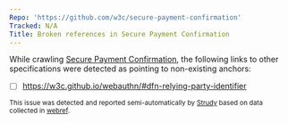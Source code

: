 ```yaml
---
Repo: 'https://github.com/w3c/secure-payment-confirmation'
Tracked: N/A
Title: Broken references in Secure Payment Confirmation
---
```


While crawling [Secure Payment Confirmation](https://w3c.github.io/secure-payment-confirmation/), the following links to other specifications were detected as pointing to non-existing anchors:
* [ ] https://w3c.github.io/webauthn/#dfn-relying-party-identifier

<sub>This issue was detected and reported semi-automatically by [Strudy](https://github.com/w3c/strudy/) based on data collected in [webref](https://github.com/w3c/webref/).</sub>
